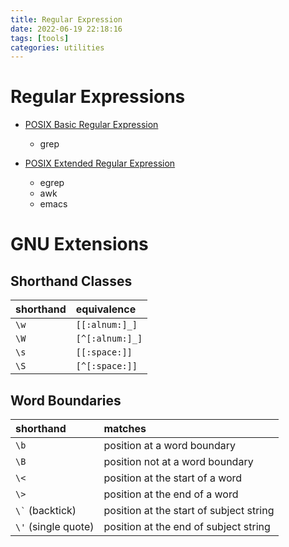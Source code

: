```yaml
---
title: Regular Expression
date: 2022-06-19 22:18:16
tags: [tools]
categories: utilities
---
```


# Regular Expressions

- [POSIX Basic Regular Expression](https://www.regular-expressions.info/posix.html#bre)
    * grep

- [POSIX Extended Regular Expression](https://www.regular-expressions.info/gnu.html#ere)
    * egrep
    * awk
    * emacs

# GNU Extensions

## Shorthand Classes

| shorthand              | equivalence                         |
|:-----------------------|:------------------------------------|
| `\w`                   | `[[:alnum:]_]`                      |
| `\W`                   | `[^[:alnum:]_]`                     |
| `\s`                   | `[[:space:]]`                       |
| `\S`                   | `[^[:space:]]`                      |

## Word Boundaries

| shorthand              | matches                                 |
|:-----------------------|:----------------------------------------|
| `\b`                   | position at a word boundary             |
| `\B`                   | position not at a word boundary         |
| `\<`                   | position at the start of a word         |
| `\>`                   | position at the end of a word           |
| `` \` `` (backtick)    | position at the start of subject string |
| `\'` (single quote)    | position at the end of subject string   |

